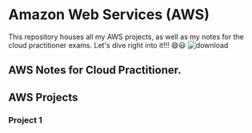 # Amazon Web Services (AWS)
This repository houses all my AWS projects, as well as my notes for the cloud practitioner exams.
Let's dive right into it!!! 😄😃
![download](https://github.com/Onaho-Pascal/AWS-Notes/assets/156159318/26a3fa6f-6bc8-4a66-a752-3ac666a9662b)

## AWS Notes for Cloud Practitioner.
## AWS Projects
### Project 1
